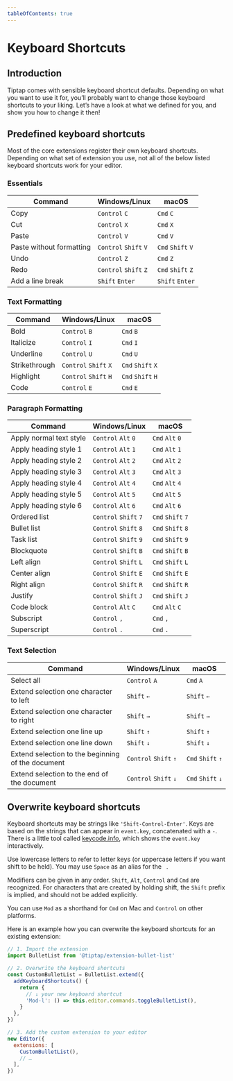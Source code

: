 ```yaml
---
tableOfContents: true
---
```


# Keyboard Shortcuts

## Introduction
Tiptap comes with sensible keyboard shortcut defaults. Depending on what you want to use it for, you’ll probably want to change those keyboard shortcuts to your liking. Let’s have a look at what we defined for you, and show you how to change it then!

## Predefined keyboard shortcuts
Most of the core extensions register their own keyboard shortcuts. Depending on what set of extension you use, not all of the below listed keyboard shortcuts work for your editor.

### Essentials
| Command                   | Windows/Linux                   | macOS                       |
| ------------------------ | ------------------------------- | --------------------------- |
| Copy                     | `Control`&nbsp;`C`              | `Cmd`&nbsp;`C`              |
| Cut                      | `Control`&nbsp;`X`              | `Cmd`&nbsp;`X`              |
| Paste                    | `Control`&nbsp;`V`              | `Cmd`&nbsp;`V`              |
| Paste without formatting | `Control`&nbsp;`Shift`&nbsp;`V` | `Cmd`&nbsp;`Shift`&nbsp;`V` |
| Undo                     | `Control`&nbsp;`Z`              | `Cmd`&nbsp;`Z`              |
| Redo                     | `Control`&nbsp;`Shift`&nbsp;`Z` | `Cmd`&nbsp;`Shift`&nbsp;`Z` |
| Add a line break         | `Shift`&nbsp;`Enter`            | `Shift`&nbsp;`Enter`        |

### Text Formatting
| Command        | Windows/Linux                   | macOS                       |
| ------------- | ------------------------------- | --------------------------- |
| Bold          | `Control`&nbsp;`B`              | `Cmd`&nbsp;`B`              |
| Italicize     | `Control`&nbsp;`I`              | `Cmd`&nbsp;`I`              |
| Underline     | `Control`&nbsp;`U`              | `Cmd`&nbsp;`U`              |
| Strikethrough | `Control`&nbsp;`Shift`&nbsp;`X` | `Cmd`&nbsp;`Shift`&nbsp;`X` |
| Highlight     | `Control`&nbsp;`Shift`&nbsp;`H` | `Cmd`&nbsp;`Shift`&nbsp;`H` |
| Code          | `Control`&nbsp;`E`              | `Cmd`&nbsp;`E`              |

### Paragraph Formatting
| Command                  | Windows/Linux                   | macOS                       |
| ----------------------- | ------------------------------- | --------------------------- |
| Apply normal text style | `Control`&nbsp;`Alt`&nbsp;`0`   | `Cmd`&nbsp;`Alt`&nbsp;`0`   |
| Apply heading style 1   | `Control`&nbsp;`Alt`&nbsp;`1`   | `Cmd`&nbsp;`Alt`&nbsp;`1`   |
| Apply heading style 2   | `Control`&nbsp;`Alt`&nbsp;`2`   | `Cmd`&nbsp;`Alt`&nbsp;`2`   |
| Apply heading style 3   | `Control`&nbsp;`Alt`&nbsp;`3`   | `Cmd`&nbsp;`Alt`&nbsp;`3`   |
| Apply heading style 4   | `Control`&nbsp;`Alt`&nbsp;`4`   | `Cmd`&nbsp;`Alt`&nbsp;`4`   |
| Apply heading style 5   | `Control`&nbsp;`Alt`&nbsp;`5`   | `Cmd`&nbsp;`Alt`&nbsp;`5`   |
| Apply heading style 6   | `Control`&nbsp;`Alt`&nbsp;`6`   | `Cmd`&nbsp;`Alt`&nbsp;`6`   |
| Ordered list            | `Control`&nbsp;`Shift`&nbsp;`7` | `Cmd`&nbsp;`Shift`&nbsp;`7` |
| Bullet list             | `Control`&nbsp;`Shift`&nbsp;`8` | `Cmd`&nbsp;`Shift`&nbsp;`8` |
| Task list               | `Control`&nbsp;`Shift`&nbsp;`9` | `Cmd`&nbsp;`Shift`&nbsp;`9` |
| Blockquote              | `Control`&nbsp;`Shift`&nbsp;`B` | `Cmd`&nbsp;`Shift`&nbsp;`B` |
| Left align              | `Control`&nbsp;`Shift`&nbsp;`L` | `Cmd`&nbsp;`Shift`&nbsp;`L` |
| Center align            | `Control`&nbsp;`Shift`&nbsp;`E` | `Cmd`&nbsp;`Shift`&nbsp;`E` |
| Right align             | `Control`&nbsp;`Shift`&nbsp;`R` | `Cmd`&nbsp;`Shift`&nbsp;`R` |
| Justify                 | `Control`&nbsp;`Shift`&nbsp;`J` | `Cmd`&nbsp;`Shift`&nbsp;`J` |
| Code block              | `Control`&nbsp;`Alt`&nbsp;`C`   | `Cmd`&nbsp;`Alt`&nbsp;`C`   |
| Subscript               | `Control`&nbsp;`,`              | `Cmd`&nbsp;`,`              |
| Superscript             | `Control`&nbsp;`.`              | `Cmd`&nbsp;`.`              |

<!--| Toggle task| `Control`&nbsp;`Enter` | `Cmd`&nbsp;`Enter` | -->

### Text Selection
| Command                                            | Windows/Linux                   | macOS                       |
| ------------------------------------------------- | ------------------------------- | --------------------------- |
| Select all                                        | `Control`&nbsp;`A`              | `Cmd`&nbsp;`A`              |
| Extend selection one character to left            | `Shift`&nbsp;`←`                | `Shift`&nbsp;`←`            |
| Extend selection one character to right           | `Shift`&nbsp;`→`                | `Shift`&nbsp;`→`            |
| Extend selection one line up                      | `Shift`&nbsp;`↑`                | `Shift`&nbsp;`↑`            |
| Extend selection one line down                    | `Shift`&nbsp;`↓`                | `Shift`&nbsp;`↓`            |
| Extend selection to the beginning of the document | `Control`&nbsp;`Shift`&nbsp;`↑` | `Cmd`&nbsp;`Shift`&nbsp;`↑` |
| Extend selection to the end of the document       | `Control`&nbsp;`Shift`&nbsp;`↓` | `Cmd`&nbsp;`Shift`&nbsp;`↓` |

## Overwrite keyboard shortcuts
Keyboard shortcuts may be strings like `'Shift-Control-Enter'`. Keys are based on the strings that can appear in `event.key`, concatenated with a `-`. There is a little tool called [keycode.info](https://keycode.info/), which shows the `event.key` interactively.

Use lowercase letters to refer to letter keys (or uppercase letters if you want shift to be held). You may use `Space` as an alias for the <code>&nbsp;</code>.

Modifiers can be given in any order. `Shift`, `Alt`, `Control` and `Cmd` are recognized. For characters that are created by holding shift, the `Shift` prefix is implied, and should not be added explicitly.

You can use `Mod` as a shorthand for `Cmd` on Mac and `Control` on other platforms.

Here is an example how you can overwrite the keyboard shortcuts for an existing extension:

```js
// 1. Import the extension
import BulletList from '@tiptap/extension-bullet-list'

// 2. Overwrite the keyboard shortcuts
const CustomBulletList = BulletList.extend({
  addKeyboardShortcuts() {
    return {
      // ↓ your new keyboard shortcut
      'Mod-l': () => this.editor.commands.toggleBulletList(),
    }
  },
})

// 3. Add the custom extension to your editor
new Editor({
  extensions: [
    CustomBulletList(),
    // …
  ],
})
```
